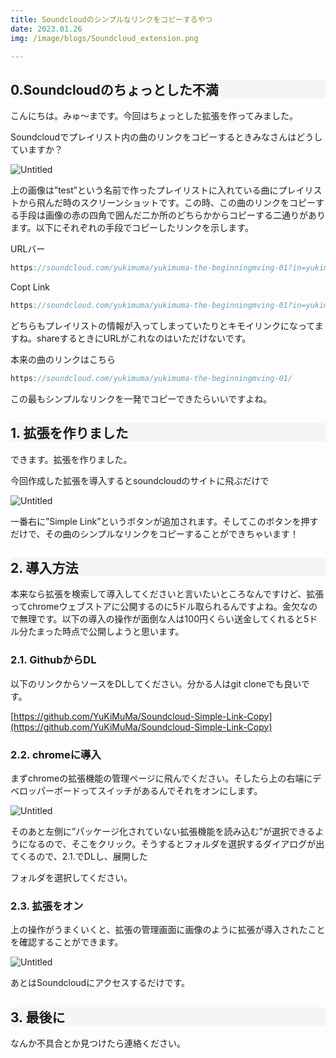 ```yaml
---
title: Soundcloudのシンプルなリンクをコピーするやつ
date: 2023.01.26
img: /image/blogs/Soundcloud_extension.png

--- 
```

## 0.Soundcloudのちょっとした不満

こんにちは。みゅ～まです。今回はちょっとした拡張を作ってみました。

Soundcloudでプレイリスト内の曲のリンクをコピーするときみなさんはどうしていますか？

![Untitled](https://lh3.google.com/u/0/d/14Jy5Kz0MJ7W-kC1dgZuR-gYDpOh2CVDM)

上の画像は”test”という名前で作ったプレイリストに入れている曲にプレイリストから飛んだ時のスクリーンショットです。この時、この曲のリンクをコピーする手段は画像の赤の四角で囲んだ二か所のどちらかからコピーする二通りがあります。以下にそれぞれの手段でコピーしたリンクを示します。

URLバー

```jsx
https://soundcloud.com/yukimuma/yukimuma-the-beginningmving-01?in=yukimuma/sets/test/
```

Copt Link

```jsx
https://soundcloud.com/yukimuma/yukimuma-the-beginningmving-01?in=yukimuma/sets/test/s-6e85L3bI9gS&si=3d353612b92b4b94bb6aae82cf124880&utm_source=clipboard&utm_medium=text&utm_campaign=social_sharing
```

どちらもプレイリストの情報が入ってしまっていたりとキモイリンクになってますね。shareするときにURLがこれなのはいただけないです。

本来の曲のリンクはこちら

```jsx
https://soundcloud.com/yukimuma/yukimuma-the-beginningmving-01/
```

この最もシンプルなリンクを一発でコピーできたらいいですよね。

## 1. 拡張を作りました

できます。拡張を作りました。

今回作成した拡張を導入するとsoundcloudのサイトに飛ぶだけで

![Untitled](https://lh3.google.com/u/0/d/1mbgM0VHZd3rCzU14MgdD4lJB1bUT-ZNd)

一番右に”Simple Link”というボタンが追加されます。そしてこのボタンを押すだけで、その曲のシンプルなリンクをコピーすることができちゃいます！

## 2. 導入方法

本来なら拡張を検索して導入してくださいと言いたいところなんですけど、拡張ってchromeウェブストアに公開するのに5ドル取られるんですよね。金欠なので無理です。以下の導入の操作が面倒な人は100円くらい送金してくれると5ドル分たまった時点で公開しようと思います。

### 2.1. GithubからDL

以下のリンクからソースをDLしてください。分かる人はgit cloneでも良いです。

[https://github.com/YuKiMuMa/Soundcloud-Simple-Link-Copy](https://github.com/YuKiMuMa/Soundcloud-Simple-Link-Copy)

### 2.2. chromeに導入

まずchromeの拡張機能の管理ページに飛んでください。そしたら上の右端にデベロッパーボードってスイッチがあるんでそれをオンにします。

![Untitled](https://lh3.google.com/u/0/d/1Uxc8P3g3u6J0UtqajNAAHCd3ygdTERtI)

そのあと左側に”パッケージ化されていない拡張機能を読み込む”が選択できるようになるので、そこをクリック。そうするとフォルダを選択するダイアログが出てくるので、2.1.でDLし、展開した

フォルダを選択してください。

### 2.3. 拡張をオン

上の操作がうまくいくと、拡張の管理画面に画像のように拡張が導入されたことを確認することができます。

![Untitled](https://lh3.google.com/u/0/d/1DDD0Mtv9hD_rs3coox4lvkkuBZYDb2-W)

あとはSoundcloudにアクセスするだけです。

## 3. 最後に

なんか不具合とか見つけたら連絡ください。
<style>
    h2{
        background:#f5f5f5;
    }
</style>
